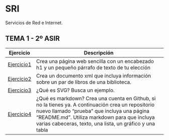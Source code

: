# SRI
Servicios de Red e Internet.

## TEMA 1 - 2º ASIR
Ejercicio | Descripción
----------|------------
[Ejercicio1](tema1/index.html) | Crea una página web sencilla con un encabezado h1 y un pequeño párrafo de texto de tu elección
[Ejercicio2](tema1/note.xml) | Crea un documento xml que incluya información sobre un par de libros de una biblioteca.
[Ejercicio3](tema1/svg.html) | ¿Qué es SVG? Busca un ejemplo.
[Ejercicio4](tema1/markdown.pdf) | ¿Qué es markdown? Crea una cuenta en Github, si no la tienes ya. A continuación crea un repositorio nuevo llamado “prueba” que incluya una página “README.md”. Utiliza markdown para que incluya varias cabeceras, texto, una lista, un gráfico y una tabla






